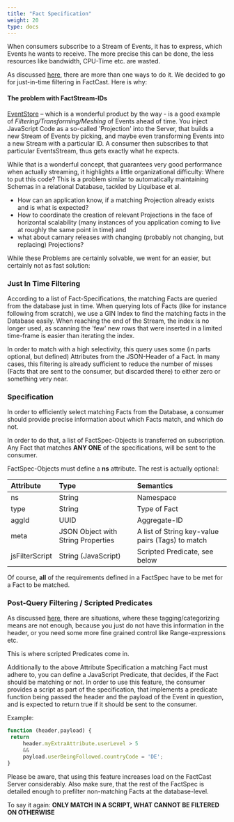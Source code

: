 ```yaml
---
title: "Fact Specification"
weight: 20
type: docs
---
```


When consumers subscribe to a Stream of Events, it has to express, which Events he wants to receive. The more precise this can be done, the less resources like bandwidth, CPU-Time etc. are wasted.

As discussed [here](../factstreams), there are more than one ways to do it. We decided to go for just-in-time filtering in FactCast. Here is why:

#### The problem with FactStream-IDs

[EventStore](https://geteventstore.com) – which is a wonderful product by the way - is a good example of *Filtering/Transforming/Meshing* of Events ahead of time. You inject JavaScript Code as a so-called 'Projection' into the Server, that builds a new Stream of Events by picking, and maybe even transforming Events into a new Stream with a particular ID. A consumer then subscribes to that particular EventsStream, thus gets exactly what he expects.

While that is a wonderful concept, that guarantees very good performance when actually streaming, it highlights a little organizational difficulty: Where to put this code? This is a problem similar to automatically maintaining Schemas in a relational Database, tackled by Liquibase et al.

* How can an application know, if a matching Projection already exists and is what is expected?
* How to coordinate the creation of relevant Projections in the face of horizontal scalability (many instances of you application coming to live at roughly the same point in time) and
* what about carnary releases with changing (probably not changing, but replacing) Projections?

While these Problems are certainly solvable, we went for an easier, but certainly not as fast solution:

### Just In Time Filtering

According to a list of Fact-Specifications, the matching Facts are queried from the database just in time. When querying lots of Facts (like for instance following from scratch), we use a GIN Index to find the matching facts in the Database easily. When reaching the end of the Stream, the index is no longer used, as scanning the 'few' new rows that were inserted in a limited time-frame is easier than iterating the index.

In order to match with a high selectivity, this query uses some (in parts optional, but defined) Attributes from the JSON-Header of a Fact. In many cases, this filtering is already sufficient to reduce the number of misses (Facts that are sent to the consumer, but discarded there) to either zero or something very near.

### Specification

In order to efficiently select matching Facts from the Database, a consumer should provide precise information about which Facts match, and which do not.

In order to do that, a list of FactSpec-Objects is transferred on subscription. Any Fact that matches **ANY ONE** of the specifications, will be sent to the consumer.

FactSpec-Objects must define a **ns** attribute. The rest is actually optional:


|Attribute|Type|Semantics|
|:--|:--|:--|
|ns|String|Namespace|
|type|String|Type of Fact|
|aggId|UUID|Aggregate-ID|
|meta|JSON Object with String Properties|A list of String key-value pairs (Tags) to match|
|jsFilterScript|String (JavaScript)|Scripted Predicate, see below |

Of course, **all** of the requirements defined in a FactSpec have to be met for a Fact to be matched.

### Post-Query Filtering / Scripted Predicates

As discussed [here](../factstreams), there are situations, where these tagging/categorizing means are not enough, because you just do not have this information in the header, or you need some more fine grained control like Range-expressions etc.

This is where scripted Predicates come in.

Additionally to the above Attribute Specification a matching Fact must adhere to, you can define a JavaScript Predicate, that decides, if the Fact should be matching or not. In order to use this feature, the consumer provides a script as part of the specification, that implements a predicate function being passed the header and the payload of the Event in question, and is expected to return true if it should be sent to the consumer.

Example:

```javascript
function (header,payload) {
 return
     header.myExtraAttribute.userLevel > 5
     &&
     payload.userBeingFollowed.countryCode = 'DE';
}
```

Please be aware, that using this feature increases load on the FactCast Server considerably. Also make sure, that the rest of the FactSpec is detailed enough to prefilter non-matching Facts at the database-level.

To say it again: **ONLY MATCH IN A SCRIPT, WHAT CANNOT BE FILTERED ON OTHERWISE**

